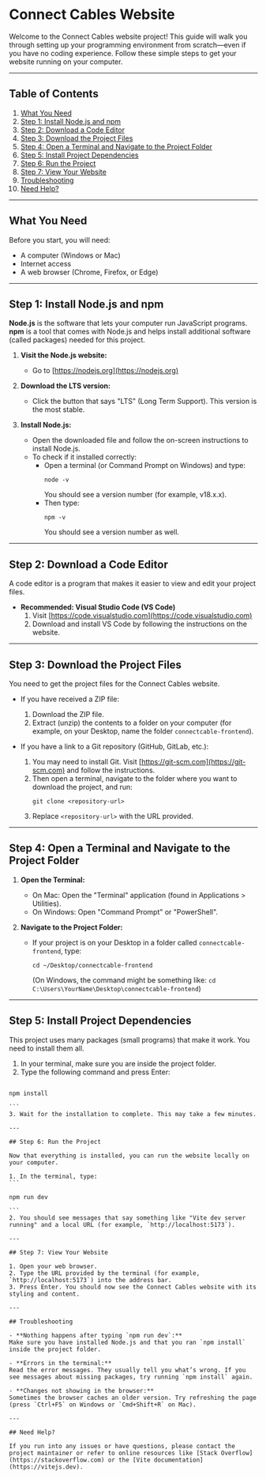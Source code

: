 # Connect Cables Website

Welcome to the Connect Cables website project! This guide will walk you through setting up your programming environment from scratch—even if you have no coding experience. Follow these simple steps to get your website running on your computer.

---

## Table of Contents

1. [What You Need](#what-you-need)
2. [Step 1: Install Node.js and npm](#step-1-install-nodejs-and-npm)
3. [Step 2: Download a Code Editor](#step-2-download-a-code-editor)
4. [Step 3: Download the Project Files](#step-3-download-the-project-files)
5. [Step 4: Open a Terminal and Navigate to the Project Folder](#step-4-open-a-terminal-and-navigate-to-the-project-folder)
6. [Step 5: Install Project Dependencies](#step-5-install-project-dependencies)
7. [Step 6: Run the Project](#step-6-run-the-project)
8. [Step 7: View Your Website](#step-7-view-your-website)
9. [Troubleshooting](#troubleshooting)
10. [Need Help?](#need-help)

---

## What You Need

Before you start, you will need:

- A computer (Windows or Mac)
- Internet access
- A web browser (Chrome, Firefox, or Edge)

---

## Step 1: Install Node.js and npm

**Node.js** is the software that lets your computer run JavaScript programs. **npm** is a tool that comes with Node.js and helps install additional software (called packages) needed for this project.

1. **Visit the Node.js website:**

   - Go to [https://nodejs.org](https://nodejs.org)

2. **Download the LTS version:**

   - Click the button that says "LTS" (Long Term Support). This version is the most stable.

3. **Install Node.js:**
   - Open the downloaded file and follow the on-screen instructions to install Node.js.
   - To check if it installed correctly:
     - Open a terminal (or Command Prompt on Windows) and type:
       ```
       node -v
       ```
       You should see a version number (for example, v18.x.x).
     - Then type:
       ```
       npm -v
       ```
       You should see a version number as well.

---

## Step 2: Download a Code Editor

A code editor is a program that makes it easier to view and edit your project files.

- **Recommended: Visual Studio Code (VS Code)**
  1. Visit [https://code.visualstudio.com](https://code.visualstudio.com)
  2. Download and install VS Code by following the instructions on the website.

---

## Step 3: Download the Project Files

You need to get the project files for the Connect Cables website.

- If you have received a ZIP file:

  1. Download the ZIP file.
  2. Extract (unzip) the contents to a folder on your computer (for example, on your Desktop, name the folder `connectcable-frontend`).

- If you have a link to a Git repository (GitHub, GitLab, etc.):
  1. You may need to install Git. Visit [https://git-scm.com](https://git-scm.com) and follow the instructions.
  2. Then open a terminal, navigate to the folder where you want to download the project, and run:
     ```
     git clone <repository-url>
     ```
  3. Replace `<repository-url>` with the URL provided.

---

## Step 4: Open a Terminal and Navigate to the Project Folder

1. **Open the Terminal:**

   - On Mac: Open the "Terminal" application (found in Applications > Utilities).
   - On Windows: Open "Command Prompt" or "PowerShell".

2. **Navigate to the Project Folder:**
   - If your project is on your Desktop in a folder called `connectcable-frontend`, type:
     ```
     cd ~/Desktop/connectcable-frontend
     ```
     (On Windows, the command might be something like: `cd C:\Users\YourName\Desktop\connectcable-frontend`)

---

## Step 5: Install Project Dependencies

This project uses many packages (small programs) that make it work. You need to install them all.

1. In your terminal, make sure you are inside the project folder.
2. Type the following command and press Enter:

````

npm install

```
3. Wait for the installation to complete. This may take a few minutes.

---

## Step 6: Run the Project

Now that everything is installed, you can run the website locally on your computer.

1. In the terminal, type:
```

npm run dev

```
2. You should see messages that say something like "Vite dev server running" and a local URL (for example, `http://localhost:5173`).

---

## Step 7: View Your Website

1. Open your web browser.
2. Type the URL provided by the terminal (for example, `http://localhost:5173`) into the address bar.
3. Press Enter. You should now see the Connect Cables website with its styling and content.

---

## Troubleshooting

- **Nothing happens after typing `npm run dev`:**
Make sure you have installed Node.js and that you ran `npm install` inside the project folder.

- **Errors in the terminal:**
Read the error messages. They usually tell you what’s wrong. If you see messages about missing packages, try running `npm install` again.

- **Changes not showing in the browser:**
Sometimes the browser caches an older version. Try refreshing the page (press `Ctrl+F5` on Windows or `Cmd+Shift+R` on Mac).

---

## Need Help?

If you run into any issues or have questions, please contact the project maintainer or refer to online resources like [Stack Overflow](https://stackoverflow.com) or the [Vite documentation](https://vitejs.dev).



````
